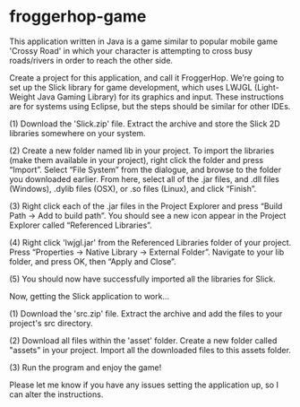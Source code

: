 # froggerhop-game
This application written in Java is a game similar to popular mobile game 'Crossy Road' in which your character is attempting to cross busy roads/rivers in order to reach the other side.

Create a project for this application, and call it FroggerHop. We’re going to set up the Slick
library for game development, which uses LWJGL (Light-Weight Java Gaming Library) for its
graphics and input. These instructions are for systems using Eclipse, but the steps should be
similar for other IDEs.

(1) Download the 'Slick.zip' file. Extract the archive and store the Slick 2D libraries somewhere on your system.

(2) Create a new folder named lib in your project. To import the libraries (make them available
    in your project), right click the folder and press “Import”. Select “File System” from the
    dialogue, and browse to the folder you downloaded earlier.
    From here, select all of the .jar files, and .dll files (Windows), .dylib files (OSX), or .so
    files (Linux), and click “Finish”.

(3) Right click each of the .jar files in the Project Explorer and press “Build Path → Add to
    build path”. You should see a new icon appear in the Project Explorer called “Referenced
    Libraries”.
  
(4) Right click 'lwjgl.jar' from the Referenced Libraries folder of your project. Press “Properties
    → Native Library → External Folder”. Navigate to your lib folder, and press OK, then
    “Apply and Close”.
  
(5) You should now have successfully imported all the libraries for Slick.

Now, getting the Slick application to work...

(1) Download the 'src.zip' file. Extract the archive and add the files to your project's src directory.

(2) Download all files within the 'asset' folder. Create a new folder called "assets" in your project.
    Import all the downloaded files to this assets folder.
    
(3) Run the program and enjoy the game!

Please let me know if you have any issues setting the application up, so I can alter the instructions.
